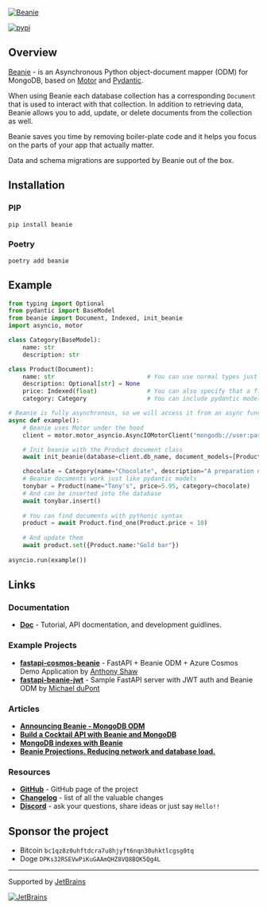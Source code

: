 [![Beanie](https://raw.githubusercontent.com/roman-right/beanie/main/assets/logo/white_bg.svg)](https://github.com/roman-right/beanie)

[![pypi](https://img.shields.io/pypi/v/beanie.svg)](https://pypi.python.org/pypi/beanie)

## Overview

[Beanie](https://github.com/roman-right/beanie) - is an Asynchronous Python
object-document mapper (ODM) for MongoDB, based
on [Motor](https://motor.readthedocs.io/en/stable/)
and [Pydantic](https://pydantic-docs.helpmanual.io/).

When using Beanie each database collection has a corresponding `Document` that
is used to interact with that collection. In addition to retrieving data,
Beanie allows you to add, update, or delete documents from the collection as
well.

Beanie saves you time by removing boiler-plate code and it helps you focus on
the parts of your app that actually matter.

Data and schema migrations are supported by Beanie out of the box.

## Installation

### PIP

```shell
pip install beanie
```

### Poetry

```shell
poetry add beanie
```
## Example

```python
from typing import Optional
from pydantic import BaseModel
from beanie import Document, Indexed, init_beanie
import asyncio, motor

class Category(BaseModel):
    name: str
    description: str

class Product(Document):
    name: str                          # You can use normal types just like in pydantic
    description: Optional[str] = None
    price: Indexed(float)              # You can also specify that a field should correspond to an index
    category: Category                 # You can include pydantic models as well

# Beanie is fully asynchronous, so we will access it from an async function
async def example():
    # Beanie uses Motor under the hood 
    client = motor.motor_asyncio.AsyncIOMotorClient("mongodb://user:pass@host:27017")

    # Init beanie with the Product document class
    await init_beanie(database=client.db_name, document_models=[Product])

    chocolate = Category(name="Chocolate", description="A preparation of roasted and ground cacao seeds.")
    # Beanie documents work just like pydantic models
    tonybar = Product(name="Tony's", price=5.95, category=chocolate)
    # And can be inserted into the database
    await tonybar.insert() 
    
    # You can find documents with pythonic syntax
    product = await Product.find_one(Product.price < 10)
    
    # And update them
    await product.set({Product.name:"Gold bar"})
    
asyncio.run(example())
```

## Links

### Documentation

- **[Doc](https://roman-right.github.io/beanie/)** - Tutorial, API docmentation, and development guidlines.

### Example Projects

- **[fastapi-cosmos-beanie](https://github.com/tonybaloney/ants-azure-demos/tree/master/fastapi-cosmos-beanie)** - FastAPI + Beanie ODM + Azure Cosmos Demo Application by [Anthony Shaw](https://github.com/tonybaloney)
- **[fastapi-beanie-jwt](https://github.com/flyinactor91/fastapi-beanie-jwt)** - 
  Sample FastAPI server with JWT auth and Beanie ODM by [Michael duPont](https://github.com/flyinactor91)

### Articles

- **[Announcing Beanie - MongoDB ODM](https://dev.to/romanright/announcing-beanie-mongodb-odm-56e)**
- **[Build a Cocktail API with Beanie and MongoDB](https://developer.mongodb.com/article/beanie-odm-fastapi-cocktails/)**
- **[MongoDB indexes with Beanie](https://dev.to/romanright/mongodb-indexes-with-beanie-43e8)**
- **[Beanie Projections. Reducing network and database load.](https://dev.to/romanright/beanie-projections-reducing-network-and-database-load-3bih)**

### Resources

- **[GitHub](https://github.com/roman-right/beanie)** - GitHub page of the
  project
- **[Changelog](https://roman-right.github.io/beanie/changelog)** - list of all
  the valuable changes
- **[Discord](https://discord.gg/ZTTnM7rMaz)** - ask your questions, share
  ideas or just say `Hello!!`

## Sponsor the project

- Bitcoin `bc1qz8z0uhftdcra7u8hjyft6nqn30uhktlcgsg0tq`
- Doge `DPKs32RSEVwPiKuGAAmQHZ8VQ8BQK5Qg4L`

----
Supported by [JetBrains](https://jb.gg/OpenSource)

[![JetBrains](https://raw.githubusercontent.com/roman-right/beanie/main/assets/logo/jetbrains.svg)](https://jb.gg/OpenSource)
